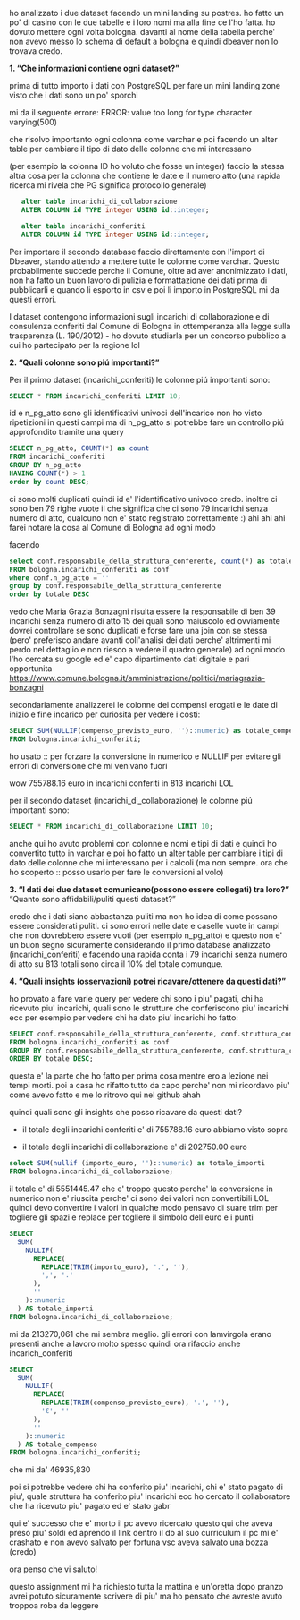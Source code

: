 ho analizzato i due dataset facendo un mini landing su postres. ho fatto un po' di casino con le due tabelle e i loro nomi ma alla fine ce l'ho fatta. ho dovuto mettere ogni volta bologna. davanti al nome della tabella perche' non avevo messo lo schema di default a bologna e quindi dbeaver non lo trovava credo.


**1. “Che informazioni contiene ogni dataset?”**

prima di tutto importo i dati con PostgreSQL per fare un mini landing zone visto che i dati sono un po' sporchi

mi da il seguente errore:
ERROR: value too long for type character varying(500)

che risolvo importanto ogni colonna come varchar 
e poi facendo un alter table per cambiare il tipo di dato delle colonne che mi interessano

(per esempio la colonna ID ho voluto che fosse un integer)
faccio la stessa altra cosa per la colonna che contiene le date e il numero atto (una rapida ricerca mi rivela che PG significa protocollo generale)


```sql 
   alter table incarichi_di_collaborazione 
   ALTER COLUMN id TYPE integer USING id::integer;

   alter table incarichi_conferiti 
   ALTER COLUMN id TYPE integer USING id::integer;
```

Per importare il secondo database faccio direttamente con l'import di Dbeaver, stando attendo a mettere tutte le colonne come varchar.
Questo probabilmente succede perche il Comune, oltre ad aver anonimizzato i dati, non ha fatto un buon lavoro di pulizia e formattazione dei dati prima di pubblicarli e quando li esporto in csv e poi li importo in PostgreSQL mi da questi errori.

I dataset contengono informazioni sugli incarichi di collaborazione e di consulenza conferiti dal Comune di Bologna in ottemperanza alla legge sulla trasparenza (L. 190/2012) - ho dovuto studiarla per un concorso pubblico a cui ho partecipato per la regione lol

**2. “Quali colonne sono piú importanti?”**

Per il primo dataset (incarichi_conferiti) le colonne piú importanti sono:

```sql
SELECT * FROM incarichi_conferiti LIMIT 10;
```

id e n_pg_atto sono gli identificativi univoci dell'incarico
non ho visto ripetizioni in questi campi ma di n_pg_atto si potrebbe fare un controllo piú approfondito tramite una query

```sql 
SELECT n_pg_atto, COUNT(*) as count
FROM incarichi_conferiti
GROUP BY n_pg_atto
HAVING COUNT(*) > 1
order by count DESC;
```
ci sono molti duplicati quindi id e' l'identificativo univoco credo.
inoltre ci sono ben 79 righe vuote il che significa che ci sono 79 incarichi senza numero di atto, qualcuno non e' stato registrato correttamente :) ahi ahi ahi
farei notare la cosa al Comune di Bologna ad ogni modo

facendo
```sql
select conf.responsabile_della_struttura_conferente, count(*) as totale
FROM bologna.incarichi_conferiti as conf
where conf.n_pg_atto = ''
group by conf.responsabile_della_struttura_conferente 
order by totale DESC
```

vedo che Maria Grazia Bonzagni risulta essere la responsabile di ben 39 incarichi senza numero di atto 15 dei quali sono maiuscolo ed ovviamente dovrei controllare se sono duplicati e forse fare una join con se stessa (pero' preferisco andare avanti coll'analisi dei dati perche' altrimenti mi perdo nel dettaglio e non riesco a vedere il quadro generale) ad ogni modo l'ho cercata su google ed e' capo dipartimento dati digitale e pari opportunita
https://www.comune.bologna.it/amministrazione/politici/mariagrazia-bonzagni

secondariamente analizzerei le colonne dei compensi erogati e le date di inizio e fine incarico per curiosita
per vedere i costi:

```sql
SELECT SUM(NULLIF(compenso_previsto_euro, '')::numeric) as totale_compenso
FROM bologna.incarichi_conferiti;
```   

ho usato :: per forzare la conversione in numerico e NULLIF per evitare gli errori di conversione che mi venivano fuori

wow 755788.16 euro in incarichi conferiti in 813 incarichi LOL

per il secondo dataset (incarichi_di_collaborazione) le colonne piú importanti sono:

```sql
SELECT * FROM incarichi_di_collaborazione LIMIT 10;
```   

anche qui ho avuto problemi con colonne e nomi e tipi di dati e quindi ho convertito tutto in varchar e poi ho fatto un alter table per cambiare i tipi di dato delle colonne che mi interessano per i calcoli (ma non sempre. ora che ho scoperto ::  posso usarlo per fare le conversioni al volo)


**3. “I dati dei due dataset comunicano(possono essere collegati) tra loro?”**
“Quanto sono affidabili/puliti questi dataset?”


credo che i dati siano abbastanza puliti ma non ho idea di come possano essere considerati puliti. ci sono errori nelle date e caselle vuote in campi che non dovrebbero essere vuoti (per esempio n_pg_atto) e questo non e' un buon segno sicuramente
considerando il primo database analizzato (incarichi_conferiti) e facendo una rapida conta i 79 incarichi senza numero di atto su 813 totali sono circa il 10% del totale comunque.

**4. “Quali insights (osservazioni) potrei ricavare/ottenere da questi dati?”**

ho provato a fare varie query per vedere chi sono i piu' pagati, chi ha ricevuto piu' incarichi, quali sono le strutture che conferiscono piu' incarichi ecc
per esempio per vedere chi ha dato piu' incarichi ho fatto:

```sql
SELECT conf.responsabile_della_struttura_conferente, conf.struttura_conferente, COUNT(conf.responsabile_della_struttura_conferente) as totale
FROM bologna.incarichi_conferiti as conf
GROUP BY conf.responsabile_della_struttura_conferente, conf.struttura_conferente 
ORDER BY totale DESC;
```   
questa e' la parte che ho fatto per prima cosa mentre ero a lezione nei tempi morti.
poi a casa ho rifatto tutto da capo perche' non mi ricordavo piu' come avevo fatto e me lo ritrovo qui nel github ahah

quindi quali sono gli insights che posso ricavare da questi dati?
- il totale degli incarichi conferiti e' di 755788.16 euro abbiamo visto sopra

- il totale degli incarichi di collaborazione e' di 202750.00 euro

```sql
select SUM(nullif (importo_euro, '')::numeric) as totale_importi
FROM bologna.incarichi_di_collaborazione;
```
il totale e' di 5551445.47 che e' troppo
questo perche' la conversione in numerico non e' riuscita perche' ci sono dei valori non convertibili LOL
quindi devo convertire i valori in qualche modo
pensavo di suare trim per togliere gli spazi e replace per togliere il simbolo dell'euro e i punti 

```sql
SELECT 
  SUM(
    NULLIF(
      REPLACE(
        REPLACE(TRIM(importo_euro), '.', ''), 
        ',', '.'
      ), 
      ''
    )::numeric
  ) AS totale_importi
FROM bologna.incarichi_di_collaborazione;
```
mi da 213270,061 che mi sembra meglio. gli errori con lamvirgola erano presenti anche a lavoro molto spesso 
quindi ora rifaccio anche incarich_conferiti

```sql
SELECT 
  SUM(
    NULLIF(
      REPLACE(
        REPLACE(TRIM(compenso_previsto_euro), '.', ''), 
        '€', ''
      ), 
      ''
    )::numeric
  ) AS totale_compenso
FROM bologna.incarichi_conferiti;
```

che mi da' 46935,830

poi si potrebbe vedere chi ha conferito piu' incarichi, chi e' stato pagato di piu', quale struttura ha conferito piu' incarichi ecc
ho cercato il collaboratore che ha ricevuto piu' pagato ed e' stato gabr

qui e' successo che e' morto il pc
avevo ricercato questo qui che aveva preso piu' soldi ed aprendo il link dentro il db al suo curriculum il pc mi e' crashato
e non avevo salvato
per fortuna vsc aveva salvato una bozza (credo)

ora penso che vi saluto!

questo assignment mi ha richiesto tutta la mattina e un'oretta dopo pranzo
avrei potuto sicuramente scrivere di piu' ma ho pensato che avreste avuto troppoa roba da leggere

 

